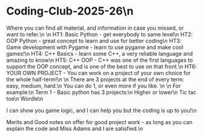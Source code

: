 # Coding-Club-2025-26\n
Where you can find all material, and information in case you missed, or want to refer.\n
\n
HT1: Basic Python - get everybody to same level\n
HT2: OOP Python - great concept to learn and use for better coding\n
HT3: Game development with Pygame - learn to use pygame and make cool games!\n
HT4: C++ Basics - learn some C++, a very reliable language and amazing to know\n
HT5: C++ OOP - C++ was one of the first languages to support the OOP concept, and is one of the best to use on that front.\n
HT6: YOUR OWN PROJECT - You can work on a project of your own choice for the whole half-term!\n
\n
There are 3 projects at the end of every term: easy, medium, hard.\n
You can do 1, or even more if you like. \n
\n
For example:\n
Term 1 - Basic python has 3 projects:\n
  Higher or lower\n
  Tic tac toe\n
  Wordle\n

I can show you game logic, and I can help you but the coding is up to you!\n

Merits and Good notes on offer for good project work - as long as you can explain the code and Miss Adams and I are satisfied.\n
